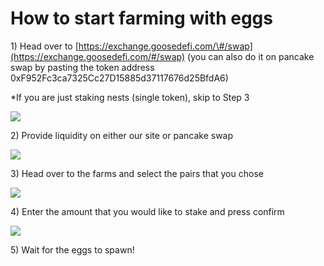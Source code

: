 # How to start farming with eggs

1\) Head over to [https://exchange.goosedefi.com/\#/swap](https://exchange.goosedefi.com/#/swap) \(you can also do it on pancake swap by pasting the token address 0xF952Fc3ca7325Cc27D15885d37117676d25BfdA6\)

\*If you are just staking nests \(single token\), skip to Step 3

![](https://gblobscdn.gitbook.com/assets%2F-MT5Nug3dG0o_JI3n0I1%2F-MTkJ3c0Rs5ojio6n1U6%2F-MTkJJVxfV5LHnWwvklK%2Fimage.png?alt=media&token=6fd5f32c-4c27-426c-a9f5-a1c6abcb9d12)

2\) Provide liquidity on either our site or pancake swap

![](https://gblobscdn.gitbook.com/assets%2F-MT5Nug3dG0o_JI3n0I1%2F-MTkJ3c0Rs5ojio6n1U6%2F-MTkJdsEQE_t_GVmuSBa%2Fimage.png?alt=media&token=628e876e-3d95-4658-9fe1-7adf3e99ee42)

3\) Head over to the farms and select the pairs that you chose

![](https://gblobscdn.gitbook.com/assets%2F-MT5Nug3dG0o_JI3n0I1%2F-MTkJ3c0Rs5ojio6n1U6%2F-MTkJryCYHUWl1Y3gysM%2Fimage.png?alt=media&token=d6790a2a-659d-45ae-b66e-3f592fbdc5ba)

4\) Enter the amount that you would like to stake and press confirm

![](https://gblobscdn.gitbook.com/assets%2F-MT5Nug3dG0o_JI3n0I1%2F-MTkJ3c0Rs5ojio6n1U6%2F-MTkK0HkhmyV4l9oqWcz%2Fimage.png?alt=media&token=628e2bfd-40bc-4a16-9a58-972c424814a8)

5\) Wait for the eggs to spawn!

​

​

